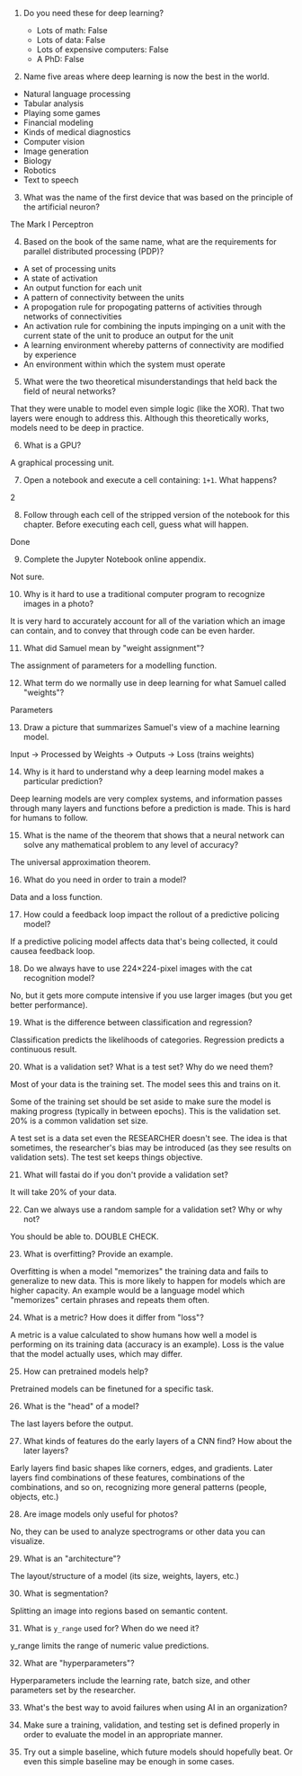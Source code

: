 1. Do you need these for deep learning?

   - Lots of math: False
   - Lots of data: False
   - Lots of expensive computers: False
   - A PhD: False
   
2. Name five areas where deep learning is now the best in the world.

- Natural language processing
- Tabular analysis
- Playing some games
- Financial modeling
- Kinds of medical diagnostics
- Computer vision
- Image generation
- Biology
- Robotics
- Text to speech

3. What was the name of the first device that was based on the principle of the artificial neuron?

The Mark I Perceptron

4. Based on the book of the same name, what are the requirements for parallel distributed processing (PDP)?

- A set of processing units
- A state of activation
- An output function for each unit
- A pattern of connectivity between the units
- A propogation rule for propogating patterns of activities through networks of connectivities
- An activation rule for combining the inputs impinging on a unit with the current state of the unit to produce an output for the unit
- A learning environment whereby patterns of connectivity are modified by experience
- An environment within which the system must operate

5. What were the two theoretical misunderstandings that held back the field of neural networks?

That they were unable to model even simple logic (like the XOR).
That two layers were enough to address this. Although this theoretically works, models need to be deep in practice.

6. What is a GPU?

A graphical processing unit.

7. Open a notebook and execute a cell containing: `1+1`. What happens?

2

8. Follow through each cell of the stripped version of the notebook for this chapter. Before executing each cell, guess what will happen.

Done

9. Complete the Jupyter Notebook online appendix.

Not sure.

10. Why is it hard to use a traditional computer program to recognize images in a photo?

It is very hard to accurately account for all of the variation which an image can contain, and to convey that through code can be even harder.

11. What did Samuel mean by "weight assignment"?

The assignment of parameters for a modelling function.

12. What term do we normally use in deep learning for what Samuel called "weights"?

Parameters

13. Draw a picture that summarizes Samuel's view of a machine learning model.

Input -> Processed by Weights -> Outputs -> Loss (trains weights)

14. Why is it hard to understand why a deep learning model makes a particular prediction?

Deep learning models are very complex systems, and information passes through many layers and functions before a prediction is made. This is hard for humans to follow.

15. What is the name of the theorem that shows that a neural network can solve any mathematical problem to any level of accuracy?

The universal approximation theorem.

16. What do you need in order to train a model?

Data and a loss function.

17. How could a feedback loop impact the rollout of a predictive policing model?

If a predictive policing model affects data that's being collected, it could causea feedback loop.

18. Do we always have to use 224×224-pixel images with the cat recognition model?

No, but it gets more compute intensive if you use larger images (but you get better performance).

19. What is the difference between classification and regression?

Classification predicts the likelihoods of categories. Regression predicts a continuous result.

20. What is a validation set? What is a test set? Why do we need them?

Most of your data is the training set. The model sees this and trains on it.

Some of the training set should be set aside to make sure the model is making progress (typically in between epochs). This is the validation set. 20% is a common validation set size.

A test set is a data set even the RESEARCHER doesn't see. The idea is that sometimes, the researcher's bias may be introduced (as they see results on validation sets). The test set keeps things objective.

21. What will fastai do if you don't provide a validation set?

It will take 20% of your data.

22. Can we always use a random sample for a validation set? Why or why not?

You should be able to. DOUBLE CHECK.

23. What is overfitting? Provide an example.

Overfitting is when a model "memorizes" the training data and fails to generalize to new data. This is more likely to happen for models which are higher capacity. An example would be a language model which "memorizes" certain phrases and repeats them often.

24. What is a metric? How does it differ from "loss"?

A metric is a value calculated to show humans how well a model is performing on its training data (accuracy is an example). Loss is the value that the model actually uses, which may differ.

25. How can pretrained models help?

Pretrained models can be finetuned for a specific task.

26. What is the "head" of a model?

The last layers before the output.

27. What kinds of features do the early layers of a CNN find? How about the later layers?

Early layers find basic shapes like corners, edges, and gradients. Later layers find combinations of these features, combinations of the combinations, and so on, recognizing more general patterns (people, objects, etc.)

28. Are image models only useful for photos?

No, they can be used to analyze spectrograms or other data you can visualize.

29. What is an "architecture"?

The layout/structure of a model (its size, weights, layers, etc.)

30. What is segmentation?

Splitting an image into regions based on semantic content.

31. What is `y_range` used for? When do we need it?

y_range limits the range of numeric value predictions.

32. What are "hyperparameters"?

Hyperparameters include the learning rate, batch size, and other parameters set by the researcher.

33. What's the best way to avoid failures when using AI in an organization?

1. Make sure a training, validation, and testing set is defined properly in order to evaluate the model in an appropriate manner.
2. Try out a simple baseline, which future models should hopefully beat. Or even this simple baseline may be enough in some cases.
